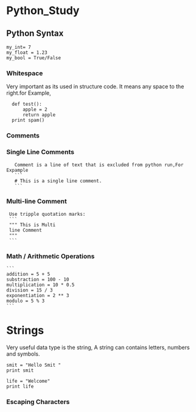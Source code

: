# Python_Study

## Python Syntax
```
my_int= 7
my_float = 1.23
my_bool = True/False
```
### Whitespace

Very important as its used in structure code.
It means any space to the right.for Example,
```
  def test():
      apple = 2
      return apple
  print spam()
```
### Comments
  ### Single Line Comments

       Comment is a line of text that is excluded from python run,For Expample
       ```
       # This is a single line comment.
       ```
  ### Multi-line Comment

     Use tripple quotation marks:
     ```
     """ This is Multi
     line Comment 
     """
     ```

### Math / Arithmetic Operations
    ```
    addition = 5 + 5
    substraction = 100 - 10
    multiplication = 10 * 0.5
    division = 15 / 3
    exponentiation = 2 ** 3
    modulo = 5 % 3
    ```

# Strings
  Very useful data type is the string, A string can contains letters, numbers and symbols.
  ```
  smit = "Hello Smit "
  print smit

  life = "Welcome"
  print life
  ```

  ### Escaping Characters

